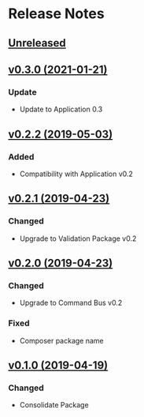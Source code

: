 # Release Notes

## [Unreleased](https://github.com/ixocreate/command-bus-package/compare/0.3.0...develop)

## [v0.3.0 (2021-01-21)](https://github.com/ixocreate/event-package/compare/0.2.2...0.3.0)
### Update
- Update to Application 0.3

## [v0.2.2 (2019-05-03)](https://github.com/ixocreate/command-bus-package/compare/0.2.1...0.2.2)
### Added
- Compatibility with Application v0.2

## [v0.2.1 (2019-04-23)](https://github.com/ixocreate/command-bus-package/compare/0.2.0...0.2.1)
### Changed
- Upgrade to Validation Package v0.2

## [v0.2.0 (2019-04-23)](https://github.com/ixocreate/command-bus-package/compare/0.1.0...0.2.0)
### Changed
- Upgrade to Command Bus v0.2
### Fixed
- Composer package name

## [v0.1.0 (2019-04-19)](https://github.com/ixocreate/command-bus-package/compare/master...0.1.0)
### Changed
- Consolidate Package
